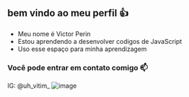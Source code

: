 ## bem vindo ao meu perfil 👍

- Meu nome é Victor Perin
- Estou aprendendo a desenvolver codigos de JavaScript
- Uso esse espaço para minha aprendizagem


### Você pode entrar em contato comigo 📫

IG: @uh_vitim_
![image](https://github.com/user-attachments/assets/57de631a-1690-44df-a7ca-7da6f035ffbb)
